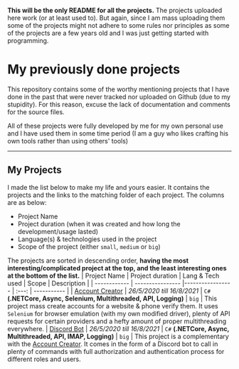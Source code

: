 **This will be the only README for all the projects.** The projects uploaded here work (or at least used to). But again, since I am mass uploading them some of the projects might not adhere to some rules nor principles as some of the projects are a few years old and I was just getting started with programming.


# My previously done projects

This repository contains some of the worthy mentioning projects that I have done in the past that were never tracked nor uploaded on Github (due to my stupidity). For this reason, excuse the lack of documentation and comments for the source files.

All of these projects were fully developed by me for my own personal use and I have used them in some time period (I am a guy who likes crafting his own tools rather than using others' tools)

---  

## My Projects

I made the list below to make my life and yours easier. It contains the projects and the links to the matching folder of each project.
The columns are as below:
- Project Name
- Project duration (when it was created and how long the development/usage lasted)
- Language(s) & technologies used in the project
- Scope of the project (either `small`, `medium` or `big`)

The projects are sorted in descending order, **having the most interesting/complicated project at the top, and the least interesting ones at the bottom of the list.**
| Project Name | Project duration | Lang & Tech used | Scope | Description |
| ------------ | ---------------- |----------------- | :---: | ----------- |
| [Account Creator](Blizzard%20Account%20Creator/) | _26/5/2020 till 16/8/2021_ | `C#` **(.NETCore, Async, Selenium, Multithreaded, API, Logging)** | `big` | This project mass create accounts for a website & phone verify them. It uses `Selenium` for browser emulation (with my own modified driver), plenty of API requests for certain providers and a hefty amount of proper multithreading everywhere.
| [Discord Bot](COD_Discord_Bot/) | _26/5/2020 till 16/8/2021_ | `C#` **(.NETCore, Async, Multithreaded, API, IMAP, Logging)** | `big` | This project is a complementary with the [Account Creator](Blizzard%20Account%20Creator/). It comes in the form of a Discord bot to call in plenty of commands with full authorization and authentication process for different roles and users.


